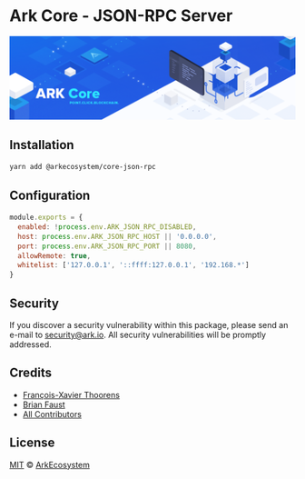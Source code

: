 # Ark Core - JSON-RPC Server

<p align="center">
    <img src="../../banner.png" />
</p>

## Installation

```bash
yarn add @arkecosystem/core-json-rpc
```

## Configuration

```js
module.exports = {
  enabled: !process.env.ARK_JSON_RPC_DISABLED,
  host: process.env.ARK_JSON_RPC_HOST || '0.0.0.0',
  port: process.env.ARK_JSON_RPC_PORT || 8080,
  allowRemote: true,
  whitelist: ['127.0.0.1', '::ffff:127.0.0.1', '192.168.*']
}
```

## Security

If you discover a security vulnerability within this package, please send an e-mail to security@ark.io. All security vulnerabilities will be promptly addressed.

## Credits

- [François-Xavier Thoorens](https://github.com/fix)
- [Brian Faust](https://github.com/faustbrian)
- [All Contributors](../../../../contributors)

## License

[MIT](LICENSE) © [ArkEcosystem](https://ark.io)
